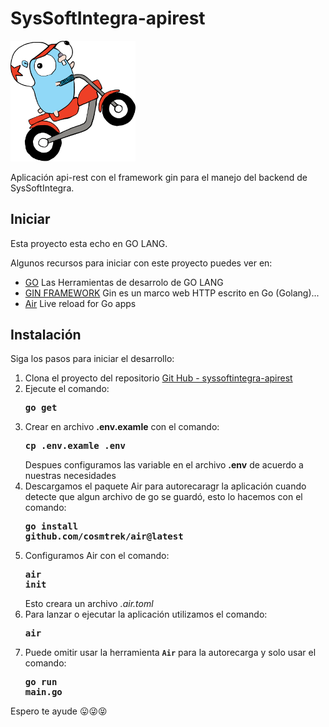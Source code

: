 # SysSoftIntegra-apirest

<!-- ![IMAGES DE GO LANG](images/ladder.svg) -->
<img src="images/ladder.svg" alt="Imagen go" width="200" />

Aplicación api-rest con el framework gin para el manejo del backend de SysSoftIntegra.

## Iniciar

Esta proyecto esta echo en GO LANG.

Algunos recursos para iniciar con este proyecto puedes ver en:

- [GO](https://go.dev/) Las Herramientas de desarrolo de GO LANG
- [GIN FRAMEWORK](https://gin-gonic.com/) Gin es un marco web HTTP escrito en Go (Golang)...
- [Air](https://github.com/cosmtrek/air) Live reload for Go apps


## Instalación

Siga los pasos para iniciar el desarrollo:

1. Clona el proyecto del repositorio [Git Hub - syssoftintegra-apirest](https://github.com/luissince/syssoftintegra-apirest.git)
2. Ejecute el comando: <pre>**go get**</pre>
3. Crear en archivo **.env.examle** con el comando: <pre>**cp .env.examle .env**</pre> Despues configuramos las variable en el archivo **.env** de acuerdo a nuestras necesidades
4. Descargamos el paquete Air para autorecaragr la aplicación cuando detecte que algun archivo de go se guardó, esto lo hacemos con el comando: <pre>**go install github.com/cosmtrek/air@latest**</pre>
5. Configuramos Air con el comando: <pre>**air init**</pre> Esto creara un archivo *.air.toml*
6. Para lanzar o ejecutar la aplicación utilizamos el comando: <pre>**air**</pre>
7. Puede omitir usar la herramienta <code>**Air**</code> para la autorecarga y solo usar el comando: <pre>**go run main.go**</pre>

<p>Espero te ayude 😛😜😝</p>
